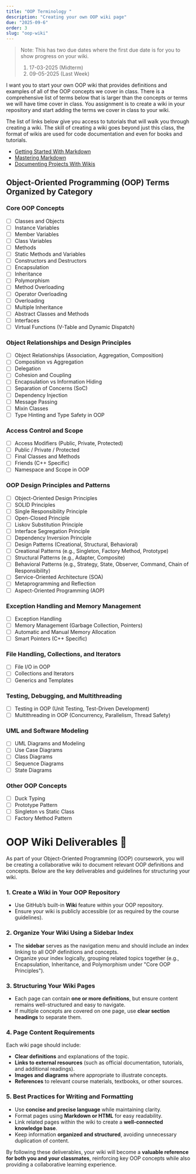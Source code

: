 ```yaml
---
title: "OOP Terminology "
description: "Creating your own OOP wiki page"
due: "2025-09-6"
order: 3
slug: "oop-wiki"
---
```


> Note: This has two due dates where the first due date is for you to show progress on your wiki.
>
> 1. 17-03-2025 (Midterm)
> 2. 09-05-2025 (Last Week)

I want you to start your own OOP wiki that provides definitions and examples of all of the OOP concepts we cover in class. There is a comprehensive list of terms below that is larger than the concepts or terms we will have time cover in class. You assignment is to create a wiki in your repository and start adding the terms we cover in class to your wiki.

The list of links below give you access to tutorials that will walk you through creating a wiki. The skill of creating a wiki goes beyond just this class, the format of wikis are used for code documentation and even for books and tutorials.

- [Getting Started With Markdown](https://docs.github.com/en/github/writing-on-github/getting-started-with-writing-and-formatting-on-github/basic-writing-and-formatting-syntax)
- [Mastering Markdown](https://guides.github.com/features/mastering-markdown/)
- [Documenting Projects With Wikis](https://docs.github.com/en/communities/documenting-your-project-with-wikis/about-wikis)

## Object-Oriented Programming (OOP) Terms Organized by Category

### Core OOP Concepts

- [ ] Classes and Objects
- [ ] Instance Variables
- [ ] Member Variables
- [ ] Class Variables
- [ ] Methods
- [ ] Static Methods and Variables
- [ ] Constructors and Destructors
- [ ] Encapsulation
- [ ] Inheritance
- [ ] Polymorphism
- [ ] Method Overloading
- [ ] Operator Overloading
- [ ] Overloading
- [ ] Multiple Inheritance
- [ ] Abstract Classes and Methods
- [ ] Interfaces
- [ ] Virtual Functions (V-Table and Dynamic Dispatch)

### Object Relationships and Design Principles

- [ ] Object Relationships (Association, Aggregation, Composition)
- [ ] Composition vs Aggregation
- [ ] Delegation
- [ ] Cohesion and Coupling
- [ ] Encapsulation vs Information Hiding
- [ ] Separation of Concerns (SoC)
- [ ] Dependency Injection
- [ ] Message Passing
- [ ] Mixin Classes
- [ ] Type Hinting and Type Safety in OOP

### Access Control and Scope

- [ ] Access Modifiers (Public, Private, Protected)
- [ ] Public / Private / Protected
- [ ] Final Classes and Methods
- [ ] Friends (C++ Specific)
- [ ] Namespace and Scope in OOP

### OOP Design Principles and Patterns

- [ ] Object-Oriented Design Principles
- [ ] SOLID Principles
- [ ] Single Responsibility Principle
- [ ] Open-Closed Principle
- [ ] Liskov Substitution Principle
- [ ] Interface Segregation Principle
- [ ] Dependency Inversion Principle
- [ ] Design Patterns (Creational, Structural, Behavioral)
- [ ] Creational Patterns (e.g., Singleton, Factory Method, Prototype)
- [ ] Structural Patterns (e.g., Adapter, Composite)
- [ ] Behavioral Patterns (e.g., Strategy, State, Observer, Command, Chain of Responsibility)
- [ ] Service-Oriented Architecture (SOA)
- [ ] Metaprogramming and Reflection
- [ ] Aspect-Oriented Programming (AOP)

### Exception Handling and Memory Management

- [ ] Exception Handling
- [ ] Memory Management (Garbage Collection, Pointers)
- [ ] Automatic and Manual Memory Allocation
- [ ] Smart Pointers (C++ Specific)

### File Handling, Collections, and Iterators

- [ ] File I/O in OOP
- [ ] Collections and Iterators
- [ ] Generics and Templates

### Testing, Debugging, and Multithreading

- [ ] Testing in OOP (Unit Testing, Test-Driven Development)
- [ ] Multithreading in OOP (Concurrency, Parallelism, Thread Safety)

### UML and Software Modeling

- [ ] UML Diagrams and Modeling
- [ ] Use Case Diagrams
- [ ] Class Diagrams
- [ ] Sequence Diagrams
- [ ] State Diagrams

### Other OOP Concepts

- [ ] Duck Typing
- [ ] Prototype Pattern
- [ ] Singleton vs Static Class
- [ ] Factory Method Pattern

# **OOP Wiki Deliverables** 🚀

As part of your Object-Oriented Programming (OOP) coursework, you will be creating a collaborative wiki to document relevant OOP definitions and concepts. Below are the key deliverables and guidelines for structuring your wiki.

### **1. Create a Wiki in Your OOP Repository**

- Use GitHub’s built-in **Wiki** feature within your OOP repository.
- Ensure your wiki is publicly accessible (or as required by the course guidelines).

### **2. Organize Your Wiki Using a Sidebar Index**

- The **sidebar** serves as the navigation menu and should include an index linking to all OOP definitions and concepts.
- Organize your index logically, grouping related topics together (e.g., Encapsulation, Inheritance, and Polymorphism under "Core OOP Principles").

### **3. Structuring Your Wiki Pages**

- Each page can contain **one or more definitions**, but ensure content remains well-structured and easy to navigate.
- If multiple concepts are covered on one page, use **clear section headings** to separate them.

### **4. Page Content Requirements**

Each wiki page should include:

- **Clear definitions** and explanations of the topic.
- **Links to external resources** (such as official documentation, tutorials, and additional readings).
- **Images and diagrams** where appropriate to illustrate concepts.
- **References** to relevant course materials, textbooks, or other sources.

### **5. Best Practices for Writing and Formatting**

- Use **concise and precise language** while maintaining clarity.
- Format pages using **Markdown or HTML** for easy readability.
- Link related pages within the wiki to create a **well-connected knowledge base**.
- Keep information **organized and structured**, avoiding unnecessary duplication of content.

By following these deliverables, your wiki will become a **valuable reference for both you and your classmates**, reinforcing key OOP concepts while also providing a collaborative learning experience.
